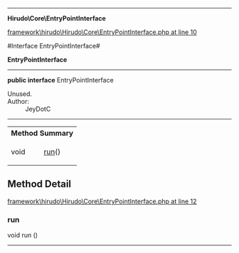

- - -

**Hirudo\Core\EntryPointInterface**


<a href="https://github.com/JeyDotC/Hirudo/blob/master/framework/hirudo/Hirudo/Core/EntryPointInterface.php#L10" target='_blank'>framework\hirudo\Hirudo\Core\EntryPointInterface.php at line 10</a>

#Interface EntryPointInterface#

**EntryPointInterface**




- - -

<p><strong>public  interface</strong> <span>EntryPointInterface</span></p>

<div class="comment" id="overview_description"><p></p></div>

<dl>
<dt>Unused.</dt>
<dt>Author:</dt>
<dd>JeyDotC</dd>
</dl>


<hr />

<table id="summary_method">
<tr><th colspan="2">Method Summary</th></tr>
<tr>
<td><span class='k'></span> <span class='nx'>void</span></td>
<td class="description"><p class="name"><a href="#run">run</a>()</p></td>
</tr>
</table>

<h2 id="detail_method">Method Detail</h2>

<a href="https://github.com/JeyDotC/Hirudo/blob/master/framework/hirudo/Hirudo/Core/EntryPointInterface.php#L12" target='_blank'>framework\hirudo\Hirudo\Core\EntryPointInterface.php at line 12</a>

<h3 id="run()">run</h3>
<span class='k'></span> <span class='nx'>void</span> <span class='nf'>run</span> ()

<div class="details">

</div>

- - -


